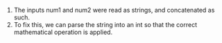 1. The inputs num1 and num2 were read as strings, and concatenated as such.
2. To fix this, we can parse the string into an int so that the correct mathematical operation is applied.
